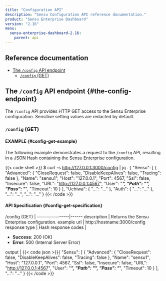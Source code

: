 ```yaml
---
title: "Configuration API"
description: "Sensu Configuration API reference documentation."
product: "Sensu Enterprise Dashboard"
version: "2.16"
menu:
  sensu-enterprise-dashboard-2.16:
    parent: api
---
```


## Reference documentation

- [The `/config` API endpoint](#the-config-endpoint)
  - [`/config` (GET)](#config-get)

## The `/config` API endpoint {#the-config-endpoint}

The `/config` API provides HTTP GET access to the Sensu Enterprise
configuration. Sensitive setting values are redacted by
default.

### `/config` (GET)

#### EXAMPLE {#config-get-example}

The following example demonstrates a request to the `/config` API, resulting in
a JSON Hash containing the Sensu Enterprise configuration.

{{< code shell >}}
$ curl -s http://127.0.0.1:3000/config | jq .
{
  "Sensu": [
    {
      "Advanced": {
        "CloseRequest": false,
        "DisableKeepAlives": false,
        "Tracing": false
      },
      "Name": "sensu1",
      "Host": "127.0.0.1",
      "Port": 4567,
      "Ssl": false,
      "Insecure": false,
      "URL": "http://127.0.0.1:4567",
      "User": "*****",
      "Path": "",
      "Pass": "*****",
      "Timeout": 10
    }
  ],
  "Uchiwa": {
    "...": "..."
  },
  "Auth": {
    "...": "..."
  },
  "...": "...",
  "...": "..."
}
{{< /code >}}

#### API Specification {#config-get-specification}

/config (GET) | 
----------------|------
description     | Returns the Sensu Enterprise configuration.
example url     | http://hostname:3000/config
response type   | Hash
response codes  | <ul><li>**Success**: 200 (OK)</li><li>**Error**: 500 (Internal Server Error)</li></ul>
output          | {{< code json >}}{
  "Sensu": [
    {
      "Advanced": {
        "CloseRequest": false,
        "DisableKeepAlives": false,
        "Tracing": false
      },
      "Name": "sensu1",
      "Host": "127.0.0.1",
      "Port": 4567,
      "Ssl": false,
      "Insecure": false,
      "URL": "http://127.0.0.1:4567",
      "User": "*****",
      "Path": "",
      "Pass": "*****",
      "Timeout": 10
    }
  ],
  "...": "..."
}
{{< /code >}}
